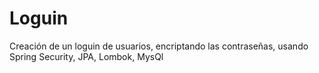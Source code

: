 # Loguin
Creación de un loguin de usuarios, encriptando las contraseñas, usando Spring Security, JPA, Lombok, MysQl
